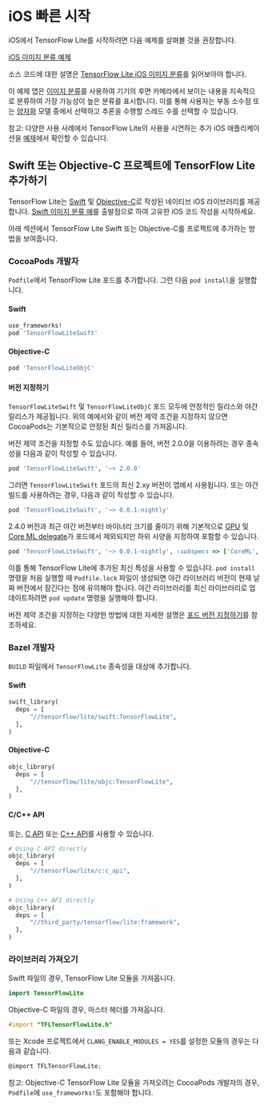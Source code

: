 # iOS 빠른 시작

iOS에서 TensorFlow Lite를 시작하려면 다음 예제를 살펴볼 것을 권장합니다.

<a href="https://github.com/tensorflow/examples/tree/master/lite/examples/image_classification/ios" class="">iOS 이미지 분류 예제</a>

소스 코드에 대한 설명은 [TensorFlow Lite iOS 이미지 분류](https://github.com/tensorflow/examples/blob/master/lite/examples/image_classification/ios/EXPLORE_THE_CODE.md)를 읽어보아야 합니다.

이 예제 앱은 [이미지 분류](https://www.tensorflow.org/lite/models/image_classification/overview)를 사용하여 기기의 후면 카메라에서 보이는 내용을 지속적으로 분류하여 가장 가능성이 높은 분류를 표시합니다. 이를 통해 사용자는 부동 소수점 또는 [양자화](https://www.tensorflow.org/lite/performance/post_training_quantization) 모델 중에서 선택하고 추론을 수행할 스레드 수를 선택할 수 있습니다.

참고: 다양한 사용 사례에서 TensorFlow Lite의 사용을 시연하는 추가 iOS 애플리케이션을 [예제](https://www.tensorflow.org/lite/examples)에서 확인할 수 있습니다.

## Swift 또는 Objective-C 프로젝트에 TensorFlow Lite 추가하기

TensorFlow Lite는 [Swift](https://github.com/tensorflow/tensorflow/tree/master/tensorflow/lite/swift) 및 [Objective-C](https://github.com/tensorflow/tensorflow/tree/master/tensorflow/lite/objc)로 작성된 네이티브 iOS 라이브러리를 제공합니다. [Swift 이미지 분류 예](https://github.com/tensorflow/examples/tree/master/lite/examples/image_classification/ios)를 출발점으로 하여 고유한 iOS 코드 작성을 시작하세요.

아래 섹션에서 TensorFlow Lite Swift 또는 Objective-C를 프로젝트에 추가하는 방법을 보여줍니다.

### CocoaPods 개발자

`Podfile`에서 TensorFlow Lite 포드를 추가합니다. 그런 다음 `pod install`을 실행합니다.

#### Swift

```ruby
use_frameworks!
pod 'TensorFlowLiteSwift'
```

#### Objective-C

```ruby
pod 'TensorFlowLiteObjC'
```

#### 버전 지정하기

`TensorFlowLiteSwift` 및 `TensorFlowLiteObjC` 포드 모두에 안정적인 릴리스와 야간 릴리스가 제공됩니다. 위의 예에서와 같이 버전 제약 조건을 지정하지 않으면 CocoaPods는 기본적으로 안정된 최신 릴리스를 가져옵니다.

버전 제약 조건을 지정할 수도 있습니다. 예를 들어, 버전 2.0.0을 이용하려는 경우 종속성을 다음과 같이 작성할 수 있습니다.

```ruby
pod 'TensorFlowLiteSwift', '~> 2.0.0'
```

그러면 `TensorFlowLiteSwift` 포드의 최신 2.xy 버전이 앱에서 사용됩니다. 또는 야간 빌드를 사용하려는 경우, 다음과 같이 작성할 수 있습니다.

```ruby
pod 'TensorFlowLiteSwift', '~> 0.0.1-nightly'
```

2.4.0 버전과 최근 야간 버전부터 바이너리 크기를 줄이기 위해 기본적으로 [GPU](https://www.tensorflow.org/lite/performance/gpu) 및 [Core ML delegate](https://www.tensorflow.org/lite/performance/coreml_delegate)가 포드에서 제외되지만 하위 사양을 지정하여 포함할 수 있습니다.

```ruby
pod 'TensorFlowLiteSwift', '~> 0.0.1-nightly', :subspecs => ['CoreML', 'Metal']
```

이를 통해 TensorFlow Lite에 추가된 최신 특성을 사용할 수 있습니다. `pod install` 명령을 처음 실행할 때 `Podfile.lock` 파일이 생성되면 야간 라이브러리 버전이 현재 날짜 버전에서 잠긴다는 점에 유의해야 합니다. 야간 라이브러리를 최신 라이브러리로 업데이트하려면 `pod update` 명령을 실행해야 합니다.

버전 제약 조건을 지정하는 다양한 방법에 대한 자세한 설명은 [포드 버전 지정하기](https://guides.cocoapods.org/using/the-podfile.html#specifying-pod-versions)를 참조하세요.

### Bazel 개발자

`BUILD` 파일에서 `TensorFlowLite` 종속성을 대상에 추가합니다.

#### Swift

```python
swift_library(
  deps = [
      "//tensorflow/lite/swift:TensorFlowLite",
  ],
)
```

#### Objective-C

```python
objc_library(
  deps = [
      "//tensorflow/lite/objc:TensorFlowLite",
  ],
)
```

#### C/C++ API

또는, [C API](https://www.tensorflow.org/code/tensorflow/lite/c/c_api.h) 또는 [C++ API](https://tensorflow.org/lite/api_docs/cc)를 사용할 수 있습니다.

```python
# Using C API directly
objc_library(
  deps = [
      "//tensorflow/lite/c:c_api",
  ],
)

# Using C++ API directly
objc_library(
  deps = [
      "//third_party/tensorflow/lite:framework",
  ],
)
```

### 라이브러리 가져오기

Swift 파일의 경우, TensorFlow Lite 모듈을 가져옵니다.

```swift
import TensorFlowLite
```

Objective-C 파일의 경우, 마스터 헤더를 가져옵니다.

```objectivec
#import "TFLTensorFlowLite.h"
```

또는 Xcode 프로젝트에서 `CLANG_ENABLE_MODULES = YES`를 설정한 모듈의 경우는 다음과 같습니다.

```objectivec
@import TFLTensorFlowLite;
```

참고: Objective-C TensorFlow Lite 모듈을 가져오려는 CocoaPods 개발자의 경우, `Podfile`에 `use_frameworks!`도 포함해야 합니다.
